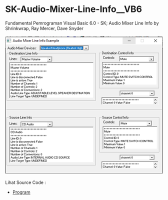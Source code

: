 # SK-Audio-Mixer-Line-Info__VB6
Fundamental Pemrograman Visual Basic 6.0 - SK; Audio Mixer Line Info by Shrinkwrap, Ray Mercer, Dave Snyder<br><br>
<img src="https://github.com/RizkyKhapidsyah/SK-Audio-Mixer-Line-Info__VB6/blob/main/result/001.PNG"><br><br>
Lihat Source Code : <br>
- <a href="https://github.com/RizkyKhapidsyah/SK-Audio-Mixer-Line-Info__VB6">Program</a>
